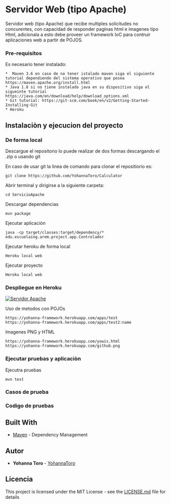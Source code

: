 ﻿# Servidor Web (tipo Apache)

Servidor web (tipo Apache) que recibe multiples solicitudes no concurentes, con capacidad de responder paginas html e imagenes tipo Html, adicionala a esto debe proveer un framework IoC para contruir aplicaciones web a partir de POJOS.


### Pre-requisitos

Es necesario tener instalado:


```
*  Maven 3.6 en caso de no tener istalado maven siga el siguiente tutorial dependiendo del sistema operativo que posea https://maven.apache.org/install.html
* Java 1.8 si no tiene instalado java en su dispositivo siga el sigueinte tutorial https://java.com/en/download/help/download_options.xml
* Git tutorial: https://git-scm.com/book/en/v2/Getting-Started-Installing-Git
* Heroku 
```

## Instalaciòn y ejecucion del proyecto

### De forma local
Descargue el repositorio lo puede realizar de dos formas descargando el .zip o usando git 

En caso de usar git la linea de comando para clonar el repositiorio es:

```
git clone https://github.com/YohannaToro/Calculator
```
Abrir terminal y dirigirse a la siguiente carpeta:

```
cd ServicioApache
```

Descargar dependencias

```
mvn package
```

Ejecutar aplicaciòn

```
java -cp target/classes:target/dependency/* edu.escuelaing.arem.project.app.Controlador
```
Ejecutar heroku de forma local

```
Heroku local web
```
Ejecutar proyecto
```
Heroku local web
```

### Despliegue en  Heroku

[![Servidor Apache](https://www.herokucdn.com/deploy/button.png)](https://yohanna-framework.herokuapp.com/apps/test)

Uso de metodos con POJOs
```
https://yohanna-framework.herokuapp.com/apps/test
https://yohanna-framework.herokuapp.com/apps/test2:name
```
Imagenes PNG y HTML
```
https://yohanna-framework.herokuapp.com/yowis.html
https://yohanna-framework.herokuapp.com/github.png
```


### Ejecutar pruebas y aplicaciòn

Ejecutra pruebas
```
mvn test
```




### Casos de prueba


### Codigo de pruebas




## Built With
* [Maven](https://maven.apache.org/) - Dependency Management


## Autor

* **Yohanna Toro**  - [YohannaToro](https://github.com/YohannaToro)


## Licencia

This project is licensed under the MIT License - see the [LICENSE.md](LICENSE.md) file for details
